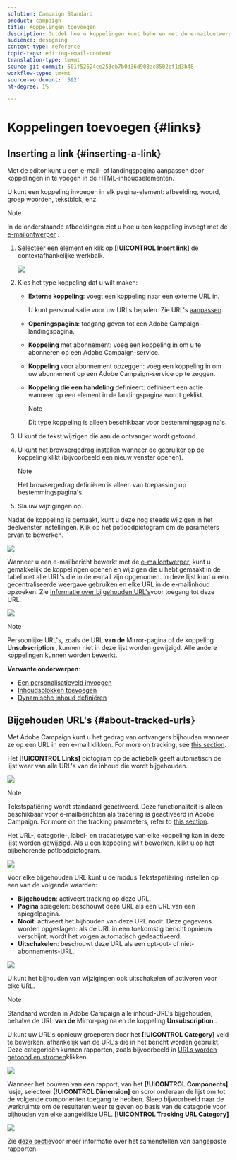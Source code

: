 ```yaml
---
solution: Campaign Standard
product: campaign
title: Koppelingen toevoegen
description: Ontdek hoe u koppelingen kunt beheren met de e-mailontwerper.
audience: designing
content-type: reference
topic-tags: editing-email-content
translation-type: tm+mt
source-git-commit: 501f52624ce253eb7b0d36d908ac8502cf1d3b48
workflow-type: tm+mt
source-wordcount: '592'
ht-degree: 1%

---
```



# Koppelingen toevoegen {#links}

## Inserting a link {#inserting-a-link}

Met de editor kunt u een e-mail- of landingspagina aanpassen door koppelingen in te voegen in de HTML-inhoudselementen.

U kunt een koppeling invoegen in elk pagina-element: afbeelding, woord, groep woorden, tekstblok, enz.

>[!NOTE]
>
>In de onderstaande afbeeldingen ziet u hoe u een koppeling invoegt met de [e-mailontwerper](../../designing/using/designing-content-in-adobe-campaign.md) .

1. Selecteer een element en klik op **[!UICONTROL Insert link]** de contextafhankelijke werkbalk.

   ![](assets/des_insert_link.png)

1. Kies het type koppeling dat u wilt maken:

   * **Externe koppeling**: voegt een koppeling naar een externe URL in.

      U kunt personalisatie voor uw URLs bepalen. Zie URL&#39;s [aanpassen](../../designing/using/using-reusable-content.md#creating-a-content-fragment).

   * **Openingspagina**: toegang geven tot een Adobe Campaign-landingspagina.
   * **Koppeling** met abonnement: voeg een koppeling in om u te abonneren op een Adobe Campaign-service.
   * **Koppeling** voor abonnement opzeggen: voeg een koppeling in om uw abonnement op een Adobe Campaign-service op te zeggen.
   * **Koppeling die een handeling** definieert: definieert een actie wanneer op een element in de landingspagina wordt geklikt.

      >[!NOTE]
      >
      >Dit type koppeling is alleen beschikbaar voor bestemmingspagina&#39;s.

1. U kunt de tekst wijzigen die aan de ontvanger wordt getoond.
1. U kunt het browsergedrag instellen wanneer de gebruiker op de koppeling klikt (bijvoorbeeld een nieuw venster openen).

   >[!NOTE]
   >
   >Het browsergedrag definiëren is alleen van toepassing op bestemmingspagina&#39;s.

1. Sla uw wijzigingen op.

Nadat de koppeling is gemaakt, kunt u deze nog steeds wijzigen in het deelvenster Instellingen. Klik op het potloodpictogram om de parameters ervan te bewerken.

![](assets/des_link_edit.png)

Wanneer u een e-mailbericht bewerkt met de [e-mailontwerper](../../designing/using/designing-content-in-adobe-campaign.md), kunt u gemakkelijk de koppelingen openen en wijzigen die u hebt gemaakt in de tabel met alle URL&#39;s die in de e-mail zijn opgenomen. In deze lijst kunt u een gecentraliseerde weergave gebruiken en elke URL in de e-mailinhoud opzoeken. Zie [Informatie over bijgehouden URL&#39;s](#about-tracked-urls)voor toegang tot deze URL.

![](assets/des_link_list.png)

>[!NOTE]
>
>Persoonlijke URL&#39;s, zoals de URL **van de** Mirror-pagina of de koppeling **Unsubscription** , kunnen niet in deze lijst worden gewijzigd. Alle andere koppelingen kunnen worden bewerkt.

**Verwante onderwerpen**:

* [Een personalisatieveld invoegen](../../designing/using/personalization.md#inserting-a-personalization-field)
* [Inhoudsblokken toevoegen](../../designing/using/personalization.md#adding-a-content-block)
* [Dynamische inhoud definiëren](../../designing/using/personalization.md#defining-dynamic-content-in-an-email)

## Bijgehouden URL&#39;s {#about-tracked-urls}

Met Adobe Campaign kunt u het gedrag van ontvangers bijhouden wanneer ze op een URL in een e-mail klikken. For more on tracking, see [this section](../../sending/using/tracking-messages.md#about-tracking).

Het **[!UICONTROL Links]** pictogram op de actiebalk geeft automatisch de lijst weer van alle URL&#39;s van de inhoud die wordt bijgehouden.

![](assets/des_links.png)

>[!NOTE]
>
>Tekstspatiëring wordt standaard geactiveerd. Deze functionaliteit is alleen beschikbaar voor e-mailberichten als tracering is geactiveerd in Adobe Campaign. For more on the tracking parameters, refer to [this section](../../administration/using/configuring-email-channel.md#tracking-parameters).

Het URL-, categorie-, label- en tracatietype van elke koppeling kan in deze lijst worden gewijzigd. Als u een koppeling wilt bewerken, klikt u op het bijbehorende potloodpictogram.

![](assets/des_links_tracking.png)

Voor elke bijgehouden URL kunt u de modus Tekstspatiëring instellen op een van de volgende waarden:

* **Bijgehouden**: activeert tracking op deze URL.
* **Pagina** spiegelen: beschouwt deze URL als een URL van een spiegelpagina.
* **Nooit**: activeert het bijhouden van deze URL nooit. Deze gegevens worden opgeslagen: als de URL in een toekomstig bericht opnieuw verschijnt, wordt het volgen automatisch gedeactiveerd.
* **Uitschakelen**: beschouwt deze URL als een opt-out- of niet-abonnements-URL.

![](assets/des_link_tracking_type.png)

U kunt het bijhouden van wijzigingen ook uitschakelen of activeren voor elke URL.

>[!NOTE]
>
>Standaard worden in Adobe Campaign alle inhoud-URL&#39;s bijgehouden, behalve de URL **van de** Mirror-pagina en de koppeling **Unsubscription** .

U kunt uw URL&#39;s opnieuw groeperen door het **[!UICONTROL Category]** veld te bewerken, afhankelijk van de URL&#39;s die in het bericht worden gebruikt. Deze categorieën kunnen rapporten, zoals bijvoorbeeld in [URLs worden getoond en stromen](../../reporting/using/urls-and-click-streams.md)klikken.

![](assets/des_link_tracking_category.png)

Wanneer het bouwen van een rapport, van het **[!UICONTROL Components]** lusje, selecteer **[!UICONTROL Dimension]** en scrol onderaan de lijst om tot de volgende componenten toegang te hebben. Sleep bijvoorbeeld naar de werkruimte om de resultaten weer te geven op basis van de categorie voor bijhouden van elke aangeklikte URL. **[!UICONTROL Tracking URL Category]**

![](assets/des_link_tracking_report.png)

Zie [deze sectie](../../reporting/using/about-dynamic-reports.md)voor meer informatie over het samenstellen van aangepaste rapporten.
